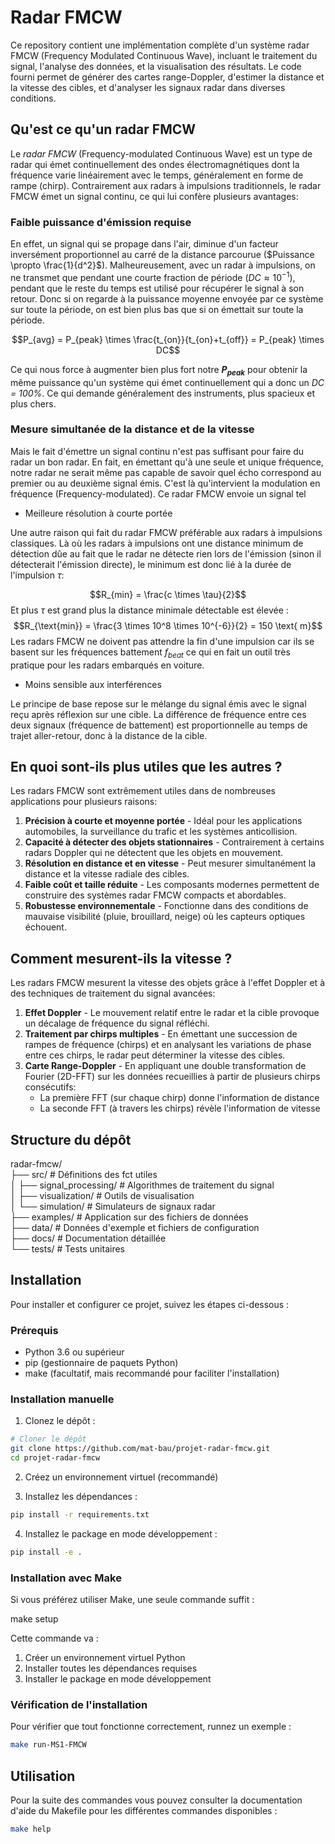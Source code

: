 # Radar FMCW

Ce repository contient une implémentation complète d'un système radar FMCW (Frequency Modulated Continuous Wave), incluant le traitement du signal, l'analyse des données, et la visualisation des résultats. Le code fourni permet de générer des cartes range-Doppler, d'estimer la distance et la vitesse des cibles, et d'analyser les signaux radar dans diverses conditions.

## Qu'est ce qu'un radar FMCW 

Le *radar FMCW* (Frequency-modulated Continuous Wave) est un type de radar qui émet continuellement des ondes électromagnétiques dont la fréquence varie linéairement avec le temps, généralement en forme de rampe (chirp). Contrairement aux radars à impulsions traditionnels, le radar FMCW émet un signal continu, ce qui lui confère plusieurs avantages:

### Faible puissance d'émission requise

En effet, un signal qui se propage dans l'air, diminue d'un facteur inversément proportionnel au carré de la distance parcourue ($Puissance \propto \frac{1}{d^2}$). Malheureusement, avec un radar à impulsions, on ne transmet que pendant une courte fraction de période ($DC \approx 10^{-1}$), pendant que le reste du temps est utilisé pour récupérer le signal à son retour. Donc si on regarde à la puissance moyenne envoyée par ce système sur toute la période, on est bien plus bas que si on émettait sur toute la période. 

$$P_{avg} = P_{peak} \times \frac{t_{on}}{t_{on}+t_{off}} = P_{peak} \times DC$$

Ce qui nous force à augmenter bien plus fort notre **$P_{peak}$** pour obtenir la même puissance qu'un système qui émet continuellement qui a donc un *DC = 100%*. Ce qui demande généralement des instruments, plus spacieux et plus chers.

### Mesure simultanée de la distance et de la vitesse

Mais le fait d'émettre un signal continu n'est pas suffisant pour faire du radar un bon radar. En fait, en émettant qu'à une seule et unique fréquence, notre radar ne serait même pas capable de savoir quel écho correspond au premier ou au deuxième signal émis. C'est là qu'intervient la modulation en fréquence (Frequency-modulated). Ce radar FMCW envoie un signal tel 
* Meilleure résolution à courte portée

Une autre raison qui fait du radar FMCW préférable aux radars à impulsions classiques. Là où les radars à impulsions ont une distance minimum de détection dûe au fait que le radar ne détecte rien lors de l'émission (sinon il détecterait l'émission directe), le minimum est donc lié à la durée de l'impulsion $\tau$:

$$R_{min} = \frac{c \times \tau}{2}$$
Et plus $\tau$ est grand plus la distance minimale détectable est élevée :
$$R_{\text{min}} = \frac{3 \times 10^8 \times 10^{-6}}{2} = 150 \text{ m}$$
Les radars FMCW ne doivent pas attendre la fin d'une impulsion car ils se basent sur les fréquences battement $f_{beat}$ ce qui en fait un outil très pratique pour les radars embarqués en voiture.

* Moins sensible aux interférences

Le principe de base repose sur le mélange du signal émis avec le signal reçu après réflexion sur une cible. La différence de fréquence entre ces deux signaux (fréquence de battement) est proportionnelle au temps de trajet aller-retour, donc à la distance de la cible.

## En quoi sont-ils plus utiles que les autres ?

Les radars FMCW sont extrêmement utiles dans de nombreuses applications pour plusieurs raisons:

1. **Précision à courte et moyenne portée** - Idéal pour les applications automobiles, la surveillance du trafic et les systèmes anticollision.
2. **Capacité à détecter des objets stationnaires** - Contrairement à certains radars Doppler qui ne détectent que les objets en mouvement.
3. **Résolution en distance et en vitesse** - Peut mesurer simultanément la distance et la vitesse radiale des cibles.
4. **Faible coût et taille réduite** - Les composants modernes permettent de construire des systèmes radar FMCW compacts et abordables.
5. **Robustesse environnementale** - Fonctionne dans des conditions de mauvaise visibilité (pluie, brouillard, neige) où les capteurs optiques échouent. 

## Comment mesurent-ils la vitesse ?

Les radars FMCW mesurent la vitesse des objets grâce à l'effet Doppler et à des techniques de traitement du signal avancées:

1. **Effet Doppler** - Le mouvement relatif entre le radar et la cible provoque un décalage de fréquence du signal réfléchi.
2. **Traitement par chirps multiples** - En émettant une succession de rampes de fréquence (chirps) et en analysant les variations de phase entre ces chirps, le radar peut déterminer la vitesse des cibles.
3. **Carte Range-Doppler** - En appliquant une double transformation de Fourier (2D-FFT) sur les données recueillies à partir de plusieurs chirps consécutifs:
    * La première FFT (sur chaque chirp) donne l'information de distance
    * La seconde FFT (à travers les chirps) révèle l'information de vitesse

## Structure du dépôt

radar-fmcw/         
├── src/                    # Définitions des fct utiles        
│   ├── signal_processing/  # Algorithmes de traitement du signal       
│   ├── visualization/      # Outils de visualisation       
│   └── simulation/         # Simulateurs de signaux radar              
├── examples/               # Application sur des fichiers de données       
├── data/                   # Données d'exemple et fichiers de configuration        
├── docs/                   # Documentation détaillée           
└── tests/                  # Tests unitaires  

## Installation 

Pour installer et configurer ce projet, suivez les étapes ci-dessous :

### Prérequis

- Python 3.6 ou supérieur
- pip (gestionnaire de paquets Python)
- make (facultatif, mais recommandé pour faciliter l'installation)

### Installation manuelle

1. Clonez le dépôt :
```bash
# Cloner le dépôt
git clone https://github.com/mat-bau/projet-radar-fmcw.git
cd projet-radar-fmcw
```
2. Créez un environnement virtuel (recommandé)

3. Installez les dépendances :
```bash
pip install -r requirements.txt
```
4. Installez le package en mode développement :
```bash
pip install -e .
```
### Installation avec Make
Si vous préférez utiliser Make, une seule commande suffit :

make setup

Cette commande va :
1. Créer un environnement virtuel Python
2. Installer toutes les dépendances requises
3. Installer le package en mode développement

### Vérification de l'installation

Pour vérifier que tout fonctionne correctement, runnez un exemple :

```bash
make run-MS1-FMCW
```

## Utilisation
Pour la suite des commandes vous pouvez consulter la documentation d'aide du Makefile pour les différentes commandes disponibles :
```bash
make help
```
